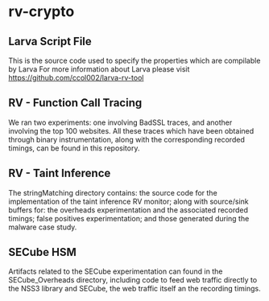 # rv-crypto

## Larva Script File

This is the source code used to specify the properties which are compilable by Larva
For more information about Larva please visit https://github.com/ccol002/larva-rv-tool

## RV - Function Call Tracing

We ran two experiments: one involving BadSSL traces, and another involving the top 100 websites. All these traces which have been obtained through binary instrumentation, along with the corresponding recorded timings, can be found in this repository.

## RV - Taint Inference

The stringMatching directory contains: the source code for the implementation of the taint inference RV monitor; along with source/sink buffers for: the overheads experimentation and the associated recorded timings; false positives experimentation; and those generated during the malware case study.


## SECube HSM

Artifacts related to the SECube experimentation can found in the SECube_Overheads directory, including code to feed web traffic directly to the NSS3 library and SECube, the web traffic itself an the recording timings.
